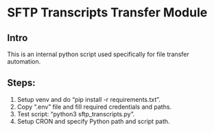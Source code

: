 # SFTP Transcripts Transfer Module
## Intro
This is an internal python script used specifically for file transfer automation.
 
## Steps:
1.	Setup venv and do “pip install -r requirements.txt”.
2.	Copy “.env” file and fill required credentials and paths. 
3.	Test script: “python3 sftp_transcripts.py”. 
4.	Setup CRON and specify Python path and script path. 
